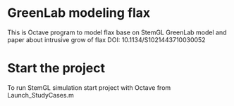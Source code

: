 # GreenLab modeling flax
This is Octave program to model flax base on StemGL GreenLab model and paper about intrusive grow of flax DOI: 10.1134/S1021443710030052
# Start the project
To run StemGL simulation start project with Octave from Launch_StudyCases.m
